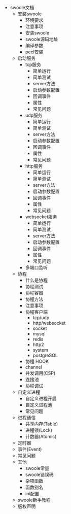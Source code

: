 - swoole文档
    - 安装swoole
        - 环境要求
        - 注意事项
        - 安装swoole
        - swoole源码地址
        - 编译参数
        - pecl安装
    - 启动服务
        - tcp服务
            - 简单运行
            - 简单测试
            - server方法
            - 启动参数配置
            - 回调事件
            - 属性
            - 常见问题
        - udp服务
            - 简单运行
            - 简单测试
            - server方法
            - 启动参数配置
            - 回调事件
            - 属性
            - 常见问题
        - http服务
            - 简单运行
            - 简单测试
            - server方法
            - 启动参数配置
            - 回调事件
            - 属性
            - 常见问题
        - websocket服务
            - 简单运行
            - 简单测试
            - server方法
            - 启动参数配置
            - 回调事件
            - 属性
            - 常见问题
        - 多端口监听    
    - 协程
        - 什么是协程
        - 协程测试
        - 协程容器
        - 协程方法
        - 注意事项
        - 协程客户端
            - tcp/udp
            - http/websocket
            - socket
            - mysql
            - redis
            - http2
            - system
            - postgreSQL 
        - 协程 HOOK
        - channel
        - 并发调用(CSP)
        - 连接池
        - 协程调试
    - 自定义进程
        - 自定义进程开启
        - 自定义进程池
        - 常见问题
    - 进程通信
        - 共享内存(Table)
        - 进程锁(Lock)
        - 计数器(Atomic)
    - 定时器
    - 事件(Event)
    - 常见问题
    - 其他
        - swoole常量
        - swoole错误码
        - 杂项函数
        - 函数别名
        - ini配置
    - swoole新手教程
    - 版权声明